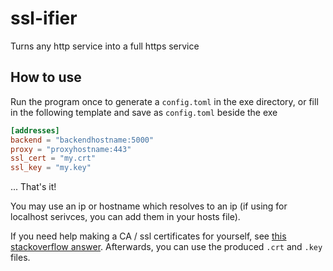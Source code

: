 # ssl-ifier

Turns any http service into a full https service

## How to use
Run the program once to generate a `config.toml` in the exe directory, or fill in the following template and save as `config.toml` beside the exe
```toml
[addresses]
backend = "backendhostname:5000"
proxy = "proxyhostname:443"
ssl_cert = "my.crt"
ssl_key = "my.key"
```
... That's it!

You may use an ip or hostname which resolves to an ip (if using for localhost serivces, you can add them in your hosts file).

If you need help making a CA / ssl certificates for yourself, see [this stackoverflow answer](https://stackoverflow.com/a/60516812/9423933). Afterwards, you can use the produced `.crt` and `.key` files.
